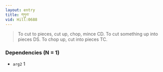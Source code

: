 ```yaml
---
layout: entry
title: གཏུབ་
vid: Hill:0688
---
```

> To cut to pieces, cut up, chop, mince CD. To cut something up into pieces DS. To chop up, cut into pieces TC.
### Dependencies (N = 1)
* `arg2` 1
